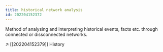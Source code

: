 ```yaml
---
title: historical network analysis
id: 202204152372
---
```


Method of analysing and interpreting historical events, facts etc. through connected or dissconnected networks.

↗ [[202204152379]] History
